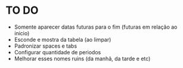 # TO DO
- Somente aparecer datas futuras para o fim (futuras em relação ao inicio)
- Esconde e mostra da tabela (ao limpar)
- Padronizar spaces e tabs
- Configurar quantidade de periodos
- Melhorar esses nomes ruins (da manhã, da tarde e etc)